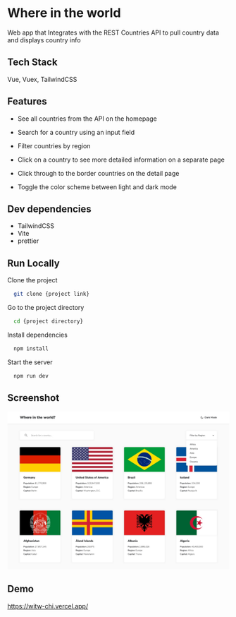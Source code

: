 # Where in the world

Web app that Integrates with the REST Countries API to pull country data and displays country info

## Tech Stack

Vue, Vuex, TailwindCSS

## Features

- See all countries from the API on the homepage

- Search for a country using an input field

- Filter countries by region
- Click on a country to see more detailed information on a separate page
- Click through to the border countries on the detail page
- Toggle the color scheme between light and dark mode

## Dev dependencies

- TailwindCSS
- Vite
- prettier

## Run Locally

Clone the project

```bash
  git clone {project link}
```

Go to the project directory

```bash
  cd {project directory}
```

Install dependencies

```bash
  npm install
```

Start the server

```bash
  npm run dev
```

## Screenshot

![App Screenshot](./design.jpg)

## Demo

https://witw-chi.vercel.app/
